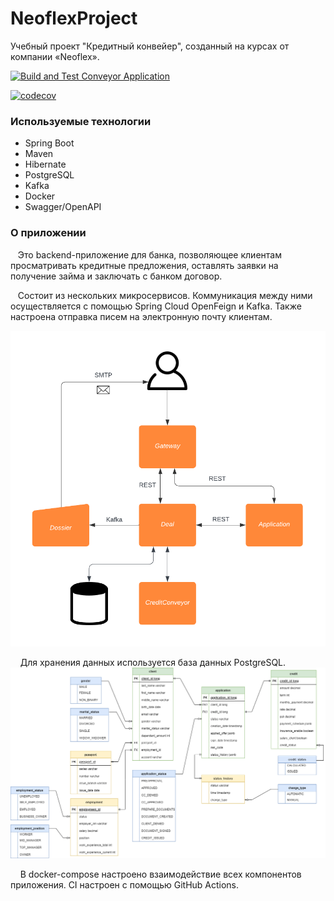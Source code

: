 # NeoflexProject
Учебный проект "Кредитный конвейер", созданный на курсах от компании «Neoflex». 

[![Build and Test Conveyor Application](https://github.com/olKirp/NeoflexProject/actions/workflows/github-actions-neoflex.yml/badge.svg?branch=ci)](https://github.com/olKirp/NeoflexProject/actions/workflows/github-actions-neoflex.yml)

[![codecov](https://codecov.io/gh/olKirp/NeoflexProject/graph/badge.svg?token=3K23QAU7AR)](https://codecov.io/gh/olKirp/NeoflexProject)

### Используемые технологии
-	Spring Boot
-	Maven
-	Hibernate
-	PostgreSQL
-	Kafka
-	Docker
-   Swagger/OpenAPI
   
### О приложении
&nbsp;&nbsp;  Это backend-приложение для банка, позволяющее клиентам просматривать кредитные предложения, оставлять заявки на получение займа и заключать с банком договор. 

&nbsp;&nbsp; Состоит из нескольких микросервисов. Коммуникация между ними осуществляется с помощью Spring Cloud OpenFeign и Kafka. Также настроена отправка писем на электронную почту клиентам. 

![app schema](https://github.com/olKirp/NeoflexProject/blob/main/images/neoflex%20app.png "Application schema")

&nbsp; &nbsp; Для хранения данных используется база данных PostgreSQL. 
![database schema](https://github.com/olKirp/NeoflexProject/blob/main/images/database.png "Database schema")

&nbsp; &nbsp; В docker-compose настроено взаимодействие всех компонентов приложения. 
CI настроен с помощью GitHub Actions. 
